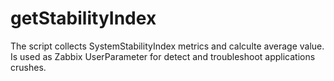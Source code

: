 # getStabilityIndex
The script collects SystemStabilityIndex metrics and calculte average value. Is used as Zabbix UserParameter for detect and troubleshoot applications crushes.